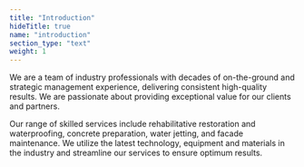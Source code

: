 ```yaml
---
title: "Introduction"
hideTitle: true
name: "introduction"
section_type: "text"
weight: 1
---
```


We are a team of industry professionals with decades of on-the-ground and strategic management experience, delivering consistent high-quality results. We are passionate about providing exceptional value for our clients and partners.

Our range of skilled services include rehabilitative restoration and waterproofing, concrete preparation, water jetting, and facade maintenance. We utilize the latest technology, equipment and materials in the industry and streamline our services to ensure optimum results.

